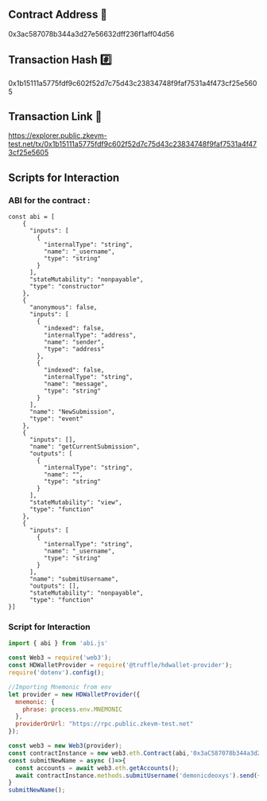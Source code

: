 ## Contract Address 📁
0x3ac587078b344a3d27e56632dff236f1aff04d56
## Transaction Hash #️⃣
0x1b15111a5775fdf9c602f52d7c75d43c23834748f9faf7531a4f473cf25e5605
## Transaction Link 🔗
https://explorer.public.zkevm-test.net/tx/0x1b15111a5775fdf9c602f52d7c75d43c23834748f9faf7531a4f473cf25e5605

## Scripts for Interaction 

### ABI for the contract :
```
const abi = [
    {
      "inputs": [
        {
          "internalType": "string",
          "name": "_username",
          "type": "string"
        }
      ],
      "stateMutability": "nonpayable",
      "type": "constructor"
    },
    {
      "anonymous": false,
      "inputs": [
        {
          "indexed": false,
          "internalType": "address",
          "name": "sender",
          "type": "address"
        },
        {
          "indexed": false,
          "internalType": "string",
          "name": "message",
          "type": "string"
        }
      ],
      "name": "NewSubmission",
      "type": "event"
    },
    {
      "inputs": [],
      "name": "getCurrentSubmission",
      "outputs": [
        {
          "internalType": "string",
          "name": "",
          "type": "string"
        }
      ],
      "stateMutability": "view",
      "type": "function"
    },
    {
      "inputs": [
        {
          "internalType": "string",
          "name": "_username",
          "type": "string"
        }
      ],
      "name": "submitUsername",
      "outputs": [],
      "stateMutability": "nonpayable",
      "type": "function"
}]
```

### Script for Interaction

```Javascript
import { abi } from 'abi.js'

const Web3 = require('web3');
const HDWalletProvider = require('@truffle/hdwallet-provider');
require('dotenv').config();

//Importing Mnemonic from env 
let provider = new HDWalletProvider({
  mnemonic: {
    phrase: process.env.MNEMONIC
  },
  providerOrUrl: "https://rpc.public.zkevm-test.net"
});

const web3 = new Web3(provider);
const contractInstance = new web3.eth.Contract(abi,'0x3aC587078b344a3d27e56632dFf236F1Aff04D56');
const submitNewName = async ()=>{
  const accounts = await web3.eth.getAccounts();
  await contractInstance.methods.submitUsername('demonicdeoxys').send({from : accounts[0]}).then(console.log);
}
submitNewName();
```
